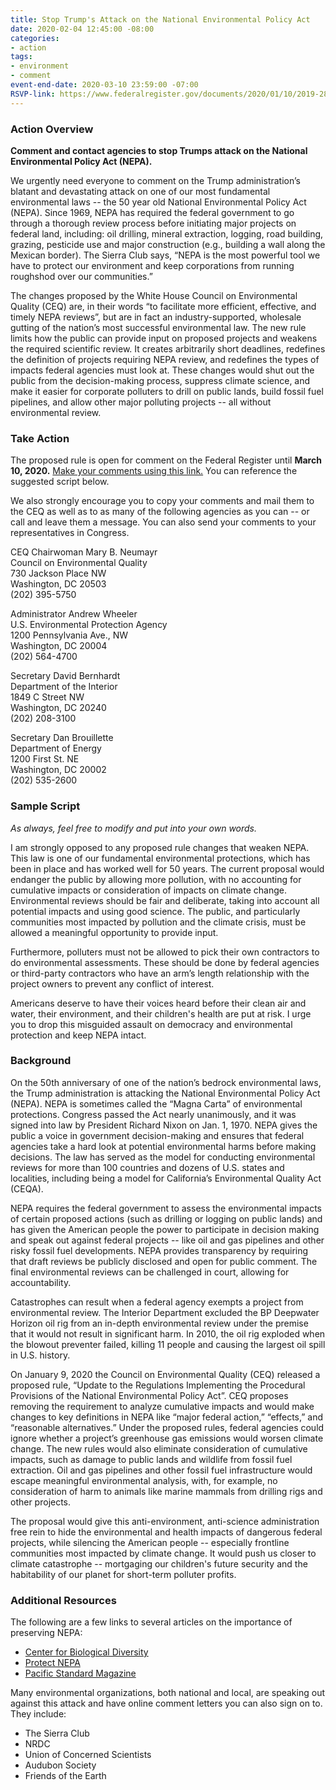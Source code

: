 ```yaml
---
title: Stop Trump's Attack on the National Environmental Policy Act
date: 2020-02-04 12:45:00 -08:00
categories:
- action
tags:
- environment
- comment
event-end-date: 2020-03-10 23:59:00 -07:00
RSVP-link: https://www.federalregister.gov/documents/2020/01/10/2019-28106/update-to-the-regulations-implementing-the-procedural-provisions-of-the-national-environmental
---
```


### Action Overview
**Comment and contact agencies to stop Trumps attack on the National Environmental Policy Act (NEPA).**  

We urgently need everyone to comment on the Trump administration’s blatant and devastating attack on one of our most fundamental environmental laws -- the 50 year old National Environmental Policy Act (NEPA).  Since 1969, NEPA has required the federal government to go through a thorough review process before initiating major projects on federal land, including: oil drilling, mineral extraction, logging, road building, grazing, pesticide use and major construction (e.g., building a wall along the Mexican border).  The Sierra Club says, “NEPA is the most powerful tool we have to protect our environment and keep corporations from running roughshod over our communities.”  

The changes proposed by the White House Council on Environmental Quality (CEQ) are, in their words “to facilitate more efficient, effective, and timely NEPA reviews”, but are in fact an industry-supported, wholesale gutting of the nation’s most successful environmental law.  The new rule limits how the public can provide input on proposed projects and weakens the required scientific review. It creates arbitrarily short deadlines, redefines the definition of projects requiring NEPA review, and redefines the types of impacts federal agencies must look at. These changes would shut out the public from the decision-making process, suppress climate science, and make it easier for corporate polluters to drill on public lands, build fossil fuel pipelines, and allow other major polluting projects -- all without environmental review.  

### Take Action
The proposed rule is open for comment on the Federal Register until **March 10, 2020.**  [Make your comments using this link.](https://www.federalregister.gov/documents/2020/01/10/2019-28106/update-to-the-regulations-implementing-the-procedural-provisions-of-the-national-environmental) You can reference the suggested script below.  

We also strongly encourage you to copy your comments and mail them to the CEQ as well as to as many of the following agencies as you can -- or call and leave them a message.  You can also send your comments to your representatives in Congress.  

CEQ Chairwoman Mary B. Neumayr  
Council on Environmental Quality  
730 Jackson Place NW  
Washington, DC 20503  
(202) 395-5750  

Administrator Andrew Wheeler  
U.S. Environmental Protection Agency  
1200 Pennsylvania Ave., NW  
Washington, DC 20004  
(202) 564-4700  

Secretary David Bernhardt  
Department of the Interior  
1849 C Street NW  
Washington, DC 20240  
(202) 208-3100  

Secretary Dan Brouillette  
Department of Energy  
1200 First St. NE  
Washington, DC 20002  
(202) 535-2600  

### Sample Script
*As always, feel free to modify and put into your own words.*  

I am strongly opposed to any proposed rule changes that weaken NEPA. This law is one of our fundamental environmental protections, which has been in place and has worked well for 50 years. The current proposal would endanger the public by allowing more pollution, with no accounting for cumulative impacts or consideration of impacts on climate change. Environmental reviews should be fair and deliberate, taking into account all potential impacts and using good science. The public, and particularly communities most impacted by pollution and the climate crisis, must be allowed a meaningful opportunity to provide input.  

Furthermore, polluters must not be allowed to pick their own contractors to do environmental assessments. These should be done by federal agencies or third-party contractors who have an arm’s length relationship with the project owners to prevent any conflict of interest.  

Americans deserve to have their voices heard before their clean air and water, their environment, and their children's health are put at risk. I urge you to drop this misguided assault on democracy and environmental protection and keep NEPA intact.  

### Background
On the 50th anniversary of one of the nation’s bedrock environmental laws, the Trump administration is attacking the National Environmental Policy Act (NEPA).  NEPA  is sometimes called the “Magna Carta” of environmental protections. Congress passed the Act nearly unanimously, and it was signed into law by President Richard Nixon on Jan. 1, 1970. NEPA gives the public a voice in government decision-making and ensures that federal agencies take a hard look at potential environmental harms before making decisions. The law has served as the model for conducting environmental reviews for more than 100 countries and dozens of U.S. states and localities, including being a model for California’s Environmental Quality Act (CEQA).  

NEPA requires the federal government to assess the environmental impacts of certain proposed actions (such as drilling or logging on public lands) and has given the American people the power to participate in decision making and speak out against federal projects -- like oil and gas pipelines and other risky fossil fuel developments.  NEPA provides transparency by requiring that draft reviews be publicly disclosed and open for public comment. The final environmental reviews can be challenged in court, allowing for accountability.  

Catastrophes can result when a federal agency exempts a project from environmental review. The Interior Department excluded the BP Deepwater Horizon oil rig from an in-depth environmental review under the premise that it would not result in significant harm. In 2010, the oil rig exploded when the blowout preventer failed, killing 11 people and causing the largest oil spill in U.S. history.  

On January 9, 2020 the Council on Environmental Quality (CEQ) released a proposed rule, “Update to the Regulations Implementing the Procedural Provisions of the National Environmental Policy Act”. CEQ proposes removing the requirement to analyze cumulative impacts and would make changes to key definitions in NEPA like “major federal action,” “effects,” and “reasonable alternatives.” Under the proposed rules, federal agencies could ignore whether a project’s greenhouse gas emissions would worsen climate change. The new rules would also eliminate consideration of cumulative impacts, such as damage to public lands and wildlife from fossil fuel extraction. Oil and gas pipelines and other fossil fuel infrastructure would escape meaningful environmental analysis, with, for example, no consideration of harm to animals like marine mammals from drilling rigs and other projects.  

The proposal would give this anti-environment, anti-science administration free rein to hide the environmental and health impacts of dangerous federal projects, while silencing the American people -- especially frontline communities most impacted by climate change. It would push us closer to climate catastrophe -- mortgaging our children's future security and the habitability of our planet for short-term polluter profits.  

### Additional Resources
The following are a few links to several articles on the importance of preserving NEPA: 

* [Center for Biological Diversity](https://biologicaldiversity.org/w/news/press-releases/trump-administration-attacks-national-environmental-policy-act-on-bedrock-laws-50th-anniversary-2020-01-06/)  
* [Protect NEPA](https://protectnepa.org/take-action/)  
* [Pacific Standard Magazine](https://psmag.com/environment/how-trump-plans-to-gut-nepa-environment)  

Many environmental organizations, both national and local, are speaking out against this attack and have online comment letters you can also sign on to.  They include:  
* The Sierra Club
* NRDC
* Union of Concerned Scientists
* Audubon Society
* Friends of the Earth